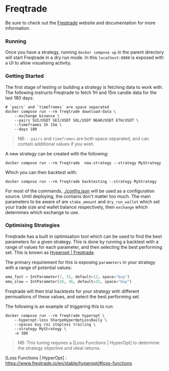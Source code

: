 # Freqtrade

Be sure to check out the [Freqtrade] website and documentation for more information.

### Running

Once you have a strategy, running `docker compose up` in the parent directory will start Freqtrade in a dry run mode. In this `localhost:8080` is exposed with a UI to allow visualising activity.

### Getting Started

The first stage of testing or building a strategy is fetching data to work with. The following instructs Freqtrade to fetch 1H and 15m candle data for the last 180 days:

```
# `pairs` and `timeframes` are space separated
docker compose run --rm freqtrade download-data \
    --exchange binance \
    --pairs SUI/USDT SEI/USDT SOL/USDT NEAR/USDT ETH/USDT \
    --timeframes 1h 15m \
    --days 180
```

> NB: `--pairs` and `timeframes` are both space separated, and can contain additional values if you wish.

A new strategy can be created with the following:
```
docker compose run --rm freqtrade  new-strategy --strategy MyStrategy
```

Which you can then backtest with:
```
docker compose run --rm freqtrade backtesting --strategy MyStrategy
```

For most of the commands, [./config.json] will be used as a configuration source. Until deploying, the contains don't matter too much. The main parameters to be aware of are `stake_amount` and `dry_run_wallet` which set your trade size and wallet balance respectively, then `exchange` which determines which exchange to use.


### Optimising Strategies

Freqtrade has a built in optimisation tool which can be used to find the best parameters for a given strategy. This is done by running a backtest with a range of values for each parameter, and then selecting the best performing set. This is known as [Hyperopt | Freqtrade].

The primary requirement for this is exposing `parameters` in your strategy with a range of potential values:

```python
ema_fast = IntParameter(7, 15, default=12, space="buy")
ema_slow = IntParameter(26, 36, default=32, space="buy")
```

Freqtrade will then trial backtests for your strategy with different permuations of these values, and select the best performing set.

The following is an example of triggering this to run:
```
docker compose run --rm freqtrade hyperopt \
    --hyperopt-loss SharpeHyperOptLossDaily \
    --spaces buy roi stoploss trailing \
    --strategy MyStrategy \
    -e 300
```

> NB: This tuning requires a [Loss Functions | HyperOpt] to determine the strategy objective and ideal returns.



[./config.json]: ./config.json
[Freqtrade]: https://www.freqtrade.io/
[Hyperopt | Freqtrade]: https://www.freqtrade.io/en/stable/hyperopt/
[Loss Functions | HyperOpt] : https://www.freqtrade.io/en/stable/hyperopt/#loss-functions